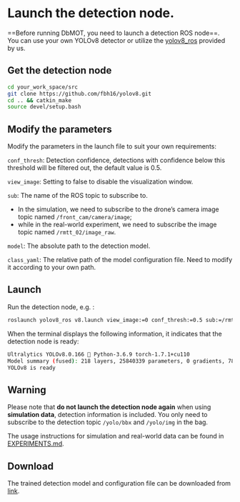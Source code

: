 # Launch the detection node.

==Before running DbMOT, you need to launch a detection ROS node==. You can use your own YOLOv8 detector or utilize the [yolov8_ros](https://github.com/fbh16/yolov8.git) provided by us. 

## Get the detection node

```bash
cd your_work_space/src
git clone https://github.com/fbh16/yolov8.git
cd .. && catkin_make
source devel/setup.bash
```

## Modify the parameters

Modify the parameters in the launch file to suit your own requirements:

`conf_thresh`: Detection confidence, detections with confidence below this threshold will be filtered out, the default value is 0.5.

`view_image`: Setting to false to disable the visualization window.

`sub`: The name of the ROS topic to subscribe to.

- In the simulation, we need to subscribe to the drone’s camera image topic named `/front_cam/camera/image`; 
- while in the real-world experiment, we need to subscribe the image topic named `/rmtt_02/image_raw`.

`model`: The absolute path to the detection model.

`class_yaml`: The relative path of the model configuration file. Need to modify it according to your own path.

## Launch 

Run the detection node, e.g. :

```bash
roslaunch yolov8_ros v8.launch view_image:=0 conf_thresh:=0.5 sub:=/rmtt_02/image_raw
```
When the terminal displays the following information, it indicates that the detection node is ready:

```bash
Ultralytics YOLOv8.0.166 🚀 Python-3.6.9 torch-1.7.1+cu110 
Model summary (fused): 218 layers, 25840339 parameters, 0 gradients, 78.7 GFLOPs
YOLOv8 is ready
```

## Warning

Please note that **do not launch the detection node again** when using **simulation data**, detection information is included. You only need to subscribe to the detection topic `/yolo/bbx` and `/yolo/img` in the bag.

The usage instructions for simulation and real-world data can be found in [EXPERIMENTS.md](docs/DATA.md).

## Download

The trained detection model and configuration file can be downloaded from [link](https://pan.baidu.com/s/1uY5HgOiBGKkL-9_e8m1K1g?pwd=zsv3).
